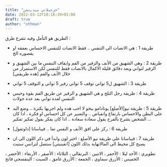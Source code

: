 ```yaml
---
title: "خزعبلاتي ميديتشن"
date: 2022-03-12T18:18:39+01:00
draft: true
author: "othman"
---
```


الطريق هو التأمل وفيه تتفرع طرق :

- طريقة 1 : هي الانصات الى التنفس .. فقط الانصات للتنفس الاحساس بعمقه او يقصوره الخ

- طريقة 2 : وهي الشهيق من الأنف والزفير من الفم وايقاف التنفس ما بين الشهيق و الزفير لتواني وبعد دقائق قليلة الاكمال بالانصات فقط للتنفس لكن الاستمرار من خلال الأنف والفم [هده طريقتي]

- طريقة 3 : الشهيق ل5 تواني توقف 5 تواني زفير 5 تواني و التوقف 5 تواني

- طريقة 4 : طريقة رجل التلج و هي الشهيق و الزفير عن طريق الفم بقوة وحبس التنفس لعدة تواني بعد عدة جولات

- طريقة 5 : طريقة نيو[الأصلع] يوتادامو بيخو لا احب هده ولم اجربها بكترة .. وضع اليد على البطن والاحساس بارتفاع وانقباض .. والتعبير عن كل احساس او فكرة ، ادا كان الشخص يشرع بالفرح يقول سعادة سعادة .. ادا كان يفكر يقول تفكير تفكير ...

- طريقة 6 : ركز على افق الأنف و النفس تما .. فيباسانا [داوتفول]

- طريقة 7 : فيباسانا على طريقة نيو الأصلع : اختر لون وابدأ في دكر اللون الى ان يصبح كل محيط الى المالانهاية بدلك اللون [انفينيتي] ستصل لترانس ستيت

تطويري : الأحد ليلا : الأحمر ، الاتنين : البرتقالي ، التلاتاء : الأصفر ، الأربعاء : الأخضر ، الخميس : الأزرق سماوي ، الجمعة : الأزرق غامق ، السبت : البنفسجي فاتح
